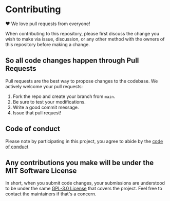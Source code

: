 # Contributing

♥ We love pull requests from everyone!

When contributing to this repository, please first discuss the change you wish
to make via issue, discussion, or any other method with the owners of this repository
before making a change.

## So all code changes happen through Pull Requests

Pull requests are the best way to propose changes to the codebase. We actively
welcome your pull requests:

1. Fork the repo and create your branch from `main`.
1. Be sure to test your modifications.
1. Write a good commit message.
1. Issue that pull request!

## Code of conduct

Please note by participating in this project, you agree to abide by the [code of conduct](./code-of-conduct.md)

## Any contributions you make will be under the MIT Software License

In short, when you submit code changes, your submissions are understood to be
under the same [GPL-3.0 License](https://www.gnu.org/licenses/gpl-3.0) that
covers the project. Feel free to contact the maintainers if that's a concern.
